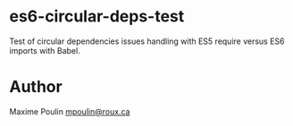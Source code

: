# es6-circular-deps-test

Test of circular dependencies issues handling with ES5 require versus ES6 imports with Babel.

# Author

Maxime Poulin <mpoulin@roux.ca>
